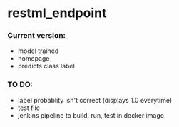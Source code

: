 # restml_endpoint

### Current version:
* model trained
* homepage
* predicts class label

### TO DO:
* label probablity isn't correct (displays 1.0 everytime)
* test file
* jenkins pipeline to build, run, test in docker image
